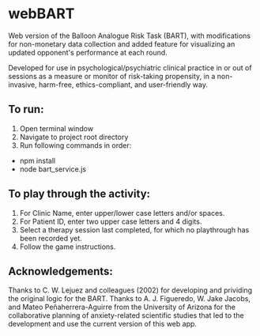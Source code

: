 # webBART
Web version of the Balloon Analogue Risk Task (BART), with modifications for non-monetary data collection and added feature for visualizing an updated opponent's performance at each round.

Developed for use in psychological/psychiatric clinical practice in or out of sessions as a measure or monitor of risk-taking propensity, in a non-invasive, harm-free, ethics-compliant, and user-friendly way.

## To run:
1. Open terminal window
2. Navigate to project root directory
3. Run following commands in order:
* npm install
* node bart_service.js

## To play through the activity:
1. For Clinic Name, enter upper/lower case letters and/or spaces.
2. For Patient ID, enter two upper case letters and 4 digits.
3. Select a therapy session last completed, for which no playthrough has been recorded yet.
4. Follow the game instructions.

## Acknowledgements:
Thanks to C. W. Lejuez and colleagues (2002) for developing and prividing the original logic for the BART.
Thanks to A. J. Figueredo, W. Jake Jacobs, and Mateo Peñaherrera-Aguirre from the University of Arizona for the collaborative planning of anxiety-related scientific studies that led to the development and use the current version of this web app.
